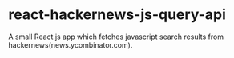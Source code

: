 # react-hackernews-js-query-api
A small React.js app which fetches javascript search results from hackernews(news.ycombinator.com).
